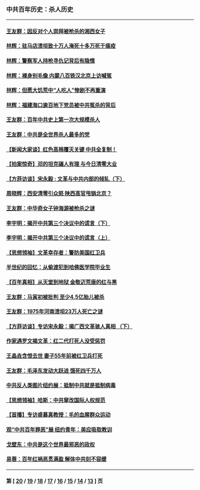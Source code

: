 ### 中共百年历史：杀人历史
---
#### [王友群：因反对个人崇拜被枪杀的湘西女子](../../pages/nf1176106/n14048288.md?08150430) 
#### [林辉：驻马店溃坝致十万人淹死十多万死于瘟疫](../../pages/nf1176106/n14048231.md?08150430) 
#### [林辉：警察军人持枪寻仇记背后有隐情](../../pages/nf1176106/n14029745.md?08150430) 
#### [林辉：裸身别毛像 内蒙八百铁汉北京上访喊冤](../../pages/nf1176106/n14026693.md?08150430) 
#### [林辉：但愿大饥荒中“人吃人”惨剧不再重演](../../pages/nf1176106/n14020531.md?08150430) 
#### [林辉：福建海口逾百地下党员被中共冤杀的背后](../../pages/nf1176106/n13878946.md?08150430) 
#### [王友群：百年中共史上第一次大规模杀人](../../pages/nf1176106/n13863785.md?08150430) 
#### [王友群：中共是全世界杀人最多的党](../../pages/nf1176106/n13860689.md?08150430) 
#### [【新闻大家谈】红色高棉覆灭关键 中共全复制！](../../pages/nf1176106/n13850222.md?08150430) 
#### [【拍案惊奇】邓的坦克碾人有理 与今日清零大业](../../pages/nf1176106/n13729574.md?08150430) 
#### [【方菲访谈】宋永毅 : 文革与中共内部的倾轧（下）](../../pages/nf1176106/n13486836.md?08150430) 
#### [周晓辉：西安清零引众怒 陕西高官甩锅北京？](../../pages/nf1176106/n13484627.md?08150430) 
#### [王友群：中华奇女子钟海源被枪杀之谜](../../pages/nf1176106/n13430555.md?08150430) 
#### [李宇明：揭开中共第三个决议中的谎言（下）](../../pages/nf1176106/n13389389.md?08150430) 
#### [李宇明：揭开中共第三个决议中的谎言（上）](../../pages/nf1176106/n13388697.md?08150430) 
#### [【思想领袖】文革幸存者：警防美国红卫兵](../../pages/nf1176106/n13339289.md?08150430) 
#### [半世纪的回忆：从偷渡犯到哈佛医学院毕业生](../../pages/nf1176106/n13345328.md?08150430) 
#### [【百年真相】从天堂到地狱 金敬迈荒唐的红与黑](../../pages/nf1176106/n13336995.md?08150430) 
#### [王友群：马寅初被批判 至少4.5亿胎儿被杀](../../pages/nf1176106/n13260313.md?08150430) 
#### [王友群：1975年河南溃坝23万人死亡之谜](../../pages/nf1176106/n13231576.md?08150430) 
#### [【方菲访谈】专访宋永毅：揭广西文革骇人真相 （下）](../../pages/nf1176106/n13209074.md?08150430) 
#### [作家遇罗文揭文革：红二代打死人没受惩罚](../../pages/nf1176106/n13205254.md?08150430) 
#### [王晶垚含恨去世 妻子55年前被红卫兵打死](../../pages/nf1176106/n13203590.md?08150430) 
#### [王友群：毛泽东发动大跃进 饿死四千万人](../../pages/nf1176106/n13177158.md?08150430) 
#### [中共反人类图片纽约展：抵制中共就是抵制病毒](../../pages/nf1176106/n13115371.md?08150430) 
#### [【思想领袖】哈斯：中共窜改国际人权规范](../../pages/nf1176106/n13053647.md?08150430) 
#### [【首播】专访盛慕真教授：毛的血腥群众运动](../../pages/nf1176106/n13091782.md?08150430) 
#### [观“中共百年罪恶”展 纽约青年：美应吸取教训](../../pages/nf1176106/n13085246.md?08150430) 
#### [戈壁东：中共是这个世界最邪恶的政权](../../pages/nf1176106/n13085641.md?08150430) 
#### [易蓉：百年红祸恶贯满盈 解体中共刻不容缓](../../pages/nf1176106/n13084455.md?08150430) 

---
#### 第 [ [20](./20.md?08150430) / [19](./19.md?08150430) / [18](./18.md?08150430) / [17](./17.md?08150430) / [16](./16.md?08150430) / [15](./15.md?08150430) / [14](./14.md?08150430) / [13](./13.md?08150430) ] 页
